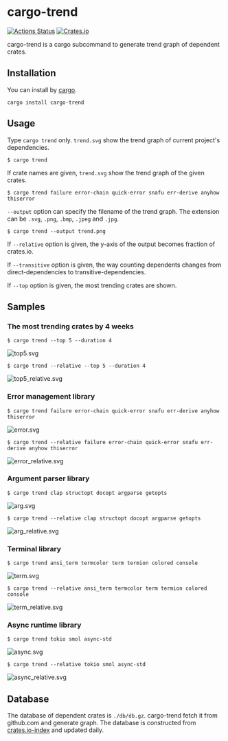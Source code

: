 # cargo-trend

[![Actions Status](https://github.com/dalance/cargo-trend/workflows/Test/badge.svg)](https://github.com/dalance/cargo-trend/actions)
[![Crates.io](https://img.shields.io/crates/v/cargo-trend.svg)](https://crates.io/crates/cargo-trend)

cargo-trend is a cargo subcommand to generate trend graph of dependent crates.

## Installation

You can install by [cargo](https://crates.io/crates/cargo-trend).

```
cargo install cargo-trend
```

## Usage

Type `cargo trend` only. `trend.svg` show the trend graph of current project's dependencies.

```console
$ cargo trend
```

If crate names are given, `trend.svg` show the trend graph of the given crates.

```console
$ cargo trend failure error-chain quick-error snafu err-derive anyhow thiserror
```

`--output` option can specify the filename of the trend graph.
The extension can be `.svg`, `.png`, `.bmp`, `.jpeg` and `.jpg`.

```console
$ cargo trend --output trend.png
```

If `--relative` option is given, the y-axis of the output becomes fraction of crates.io.

If `--transitive` option is given, the way counting dependents changes from direct-dependencies to transitive-dependencies.

If `--top` option is given, the most trending crates are shown.

## Samples


### The most trending crates by 4 weeks

```console
$ cargo trend --top 5 --duration 4
```

![top5.svg](./samples/top5.svg)

```console
$ cargo trend --relative --top 5 --duration 4
```

![top5_relative.svg](./samples/top5_relative.svg)

### Error management library

```console
$ cargo trend failure error-chain quick-error snafu err-derive anyhow thiserror
```

![error.svg](./samples/error.svg)

```console
$ cargo trend --relative failure error-chain quick-error snafu err-derive anyhow thiserror
```

![error_relative.svg](./samples/error_relative.svg)

### Argument parser library

```console
$ cargo trend clap structopt docopt argparse getopts
```

![arg.svg](./samples/arg.svg)

```console
$ cargo trend --relative clap structopt docopt argparse getopts
```

![arg_relative.svg](./samples/arg_relative.svg)

### Terminal library

```console
$ cargo trend ansi_term termcolor term termion colored console
```

![term.svg](./samples/term.svg)

```console
$ cargo trend --relative ansi_term termcolor term termion colored console
```

![term_relative.svg](./samples/term_relative.svg)

### Async runtime library

```console
$ cargo trend tokio smol async-std
```

![async.svg](./samples/async.svg)

```console
$ cargo trend --relative tokio smol async-std
```

![async_relative.svg](./samples/async_relative.svg)

## Database

The database of dependent crates is `./db/db.gz`.
cargo-trend fetch it from github.com and generate graph.
The database is constructed from [crates.io-index](https://github.com/rust-lang/crates.io-index) and updated daily.

